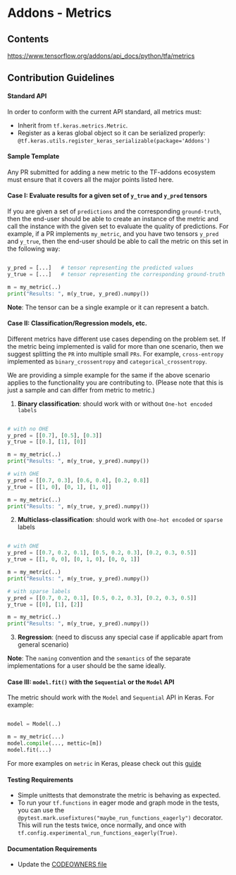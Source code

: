 # Addons - Metrics

## Contents
https://www.tensorflow.org/addons/api_docs/python/tfa/metrics

## Contribution Guidelines
#### Standard API
In order to conform with the current API standard, all metrics
must:
 * Inherit from `tf.keras.metrics.Metric`.
 * Register as a keras global object so it can be serialized properly: `@tf.keras.utils.register_keras_serializable(package='Addons')`

#### Sample Template

Any PR submitted for adding a new metric to the TF-addons ecosystem must ensure that it covers all the major points listed here.

#### Case I: Evaluate results for a given set of `y_true` and `y_pred` tensors
If you are given a set of `predictions` and the corresponding `ground-truth`, then the end-user should be able to create an instance of the metric and call the instance with the given set to evaluate the quality of predictions. For example, if a PR implements `my_metric`, and you have two tensors `y_pred` and `y_true`, then the end-user should be able to call the metric on this set in the following way:

```python

y_pred = [...]   # tensor representing the predicted values
y_true = [...]   # tensor representing the corresponding ground-truth

m = my_metric(..)
print("Results: ", m(y_true, y_pred).numpy())
```

**Note**: The tensor can be a single example or it can represent a batch.


#### Case II: Classification/Regression models, etc.
Different metrics have different use cases depending on the problem set. If the metric being implemented is valid for more than one scenario, then we suggest splitting the `PR` into multiple small `PRs`. For example, `cross-entropy` implemented as `binary_crossentropy` and `categorical_crossentropy`. 

We are providing a simple example for the same if the above scenario applies to the functionality you are contributing to.
(Please note that this is just a sample and can differ from metric to metric.)

1. **Binary classification**: should work with or without `One-hot encoded labels`

```python

# with no OHE
y_pred = [[0.7], [0.5], [0.3]]   
y_true = [[0.], [1], [0]]

m = my_metric(..)
print("Results: ", m(y_true, y_pred).numpy())

# with OHE
y_pred = [[0.7, 0.3], [0.6, 0.4], [0.2, 0.8]]   
y_true = [[1, 0], [0, 1], [1, 0]]

m = my_metric(..)
print("Results: ", m(y_true, y_pred).numpy())
```

2. **Multiclass-classification**: should work with `One-hot encoded` or `sparse` labels

```python

# with OHE
y_pred = [[0.7, 0.2, 0.1], [0.5, 0.2, 0.3], [0.2, 0.3, 0.5]]   
y_true = [[1, 0, 0], [0, 1, 0], [0, 0, 1]]

m = my_metric(..)
print("Results: ", m(y_true, y_pred).numpy())

# with sparse labels
y_pred = [[0.7, 0.2, 0.1], [0.5, 0.2, 0.3], [0.2, 0.3, 0.5]]   
y_true = [[0], [1], [2]]

m = my_metric(..)
print("Results: ", m(y_true, y_pred).numpy())
```
3. **Regression**: (need to discuss any special case if applicable apart from general scenario)

**Note**: The `naming` convention and the `semantics` of the separate implementations for a user should be the same ideally.

#### Case III: `model.fit()` with the `Sequential` or the `Model` API

The metric should work with the `Model` and `Sequential` API in Keras. For example:

```python

model = Model(..)

m = my_metric(...)
model.compile(..., mettic=[m])
model.fit(...)
```
For more examples on `metric` in Keras, please check out this [guide](https://keras.io/api/metrics/)

#### Testing Requirements
 * Simple unittests that demonstrate the metric is behaving as expected.
 * To run your `tf.functions` in eager mode and graph mode in the tests, 
   you can use the `@pytest.mark.usefixtures("maybe_run_functions_eagerly")` 
   decorator. This will run the tests twice, once normally, and once
   with `tf.config.experimental_run_functions_eagerly(True)`.

#### Documentation Requirements
 * Update the [CODEOWNERS file](https://github.com/tensorflow/addons/blob/master/.github/CODEOWNERS)
